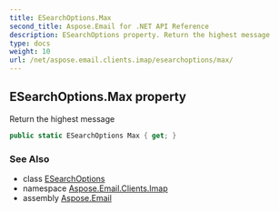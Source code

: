 ```yaml
---
title: ESearchOptions.Max
second_title: Aspose.Email for .NET API Reference
description: ESearchOptions property. Return the highest message
type: docs
weight: 10
url: /net/aspose.email.clients.imap/esearchoptions/max/
---
```

## ESearchOptions.Max property

Return the highest message

```csharp
public static ESearchOptions Max { get; }
```

### See Also

* class [ESearchOptions](../)
* namespace [Aspose.Email.Clients.Imap](../../esearchoptions/)
* assembly [Aspose.Email](../../../)



